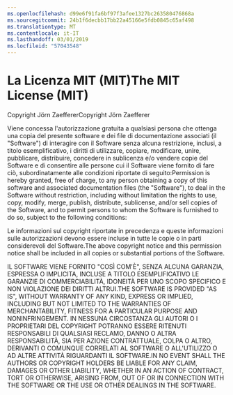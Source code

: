 ```yaml
---
ms.openlocfilehash: d99e6f91fa6bf97f3afee1327bc263580476868a
ms.sourcegitcommit: 24b1f6decbb17bb22a45166e5fdb0845c65af498
ms.translationtype: MT
ms.contentlocale: it-IT
ms.lasthandoff: 03/01/2019
ms.locfileid: "57043548"
---
```

<a name="the-mit-license-mit"></a><span data-ttu-id="3e6f4-101">La Licenza MIT (MIT)</span><span class="sxs-lookup"><span data-stu-id="3e6f4-101">The MIT License (MIT)</span></span>
=====================

<span data-ttu-id="3e6f4-102">Copyright Jörn Zaefferer</span><span class="sxs-lookup"><span data-stu-id="3e6f4-102">Copyright Jörn Zaefferer</span></span>

<span data-ttu-id="3e6f4-103">Viene concessa l'autorizzazione gratuita a qualsiasi persona che ottenga una copia del presente software e dei file di documentazione associati (il "Software") di interagire con il Software senza alcuna restrizione, inclusi, a titolo esemplificativo, i diritti di utilizzare, copiare, modificare, unire, pubblicare, distribuire, concedere in sublicenza e/o vendere copie del Software e di consentire alle persone cui il Software viene fornito di fare ciò, subordinatamente alle condizioni riportate di seguito:</span><span class="sxs-lookup"><span data-stu-id="3e6f4-103">Permission is hereby granted, free of charge, to any person obtaining a copy of this software and associated documentation files (the "Software"), to deal in the Software without restriction, including without limitation the rights to use, copy, modify, merge, publish, distribute, sublicense, and/or sell copies of the Software, and to permit persons to whom the Software is furnished to do so, subject to the following conditions:</span></span>

<span data-ttu-id="3e6f4-104">Le informazioni sul copyright riportate in precedenza e queste informazioni sulle autorizzazioni devono essere incluse in tutte le copie o in parti considerevoli del Software.</span><span class="sxs-lookup"><span data-stu-id="3e6f4-104">The above copyright notice and this permission notice shall be included in all copies or substantial portions of the Software.</span></span>

<span data-ttu-id="3e6f4-105">IL SOFTWARE VIENE FORNITO "COSÌ COM'È", SENZA ALCUNA GARANZIA, ESPRESSA O IMPLICITA, INCLUSE A TITOLO ESEMPLIFICATIVO LE GARANZIE DI COMMERCIABILITÀ, IDONEITÀ PER UNO SCOPO SPECIFICO E NON VIOLAZIONE DEI DIRITTI ALTRUI.</span><span class="sxs-lookup"><span data-stu-id="3e6f4-105">THE SOFTWARE IS PROVIDED "AS IS", WITHOUT WARRANTY OF ANY KIND, EXPRESS OR IMPLIED, INCLUDING BUT NOT LIMITED TO THE WARRANTIES OF MERCHANTABILITY, FITNESS FOR A PARTICULAR PURPOSE AND NONINFRINGEMENT.</span></span> <span data-ttu-id="3e6f4-106">IN NESSUNA CIRCOSTANZA GLI AUTORI O I PROPRIETARI DEL COPYRIGHT POTRANNO ESSERE RITENUTI RESPONSABILI DI QUALSIASI RECLAMO, DANNO O ALTRA RESPONSABILITÀ, SIA PER AZIONE CONTRATTUALE, COLPA O ALTRO, DERIVANTI O COMUNQUE CORRELATI AL SOFTWARE O ALL'UTILIZZO O AD ALTRE ATTIVITÀ RIGUARDANTI IL SOFTWARE.</span><span class="sxs-lookup"><span data-stu-id="3e6f4-106">IN NO EVENT SHALL THE AUTHORS OR COPYRIGHT HOLDERS BE LIABLE FOR ANY CLAIM, DAMAGES OR OTHER LIABILITY, WHETHER IN AN ACTION OF CONTRACT, TORT OR OTHERWISE, ARISING FROM, OUT OF OR IN CONNECTION WITH THE SOFTWARE OR THE USE OR OTHER DEALINGS IN THE SOFTWARE.</span></span>
